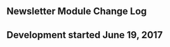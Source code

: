 Newsletter Module Change Log
----------------------------

Development started June 19, 2017
--------------------------------- 